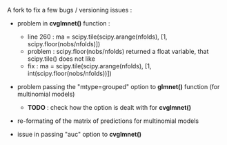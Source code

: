
A fork to fix a few bugs / versioning issues : 

* problem in **cvglmnet()** function : 
  * line 260 : ma = scipy.tile(scipy.arange(nfolds), [1, scipy.floor(nobs/nfolds)]) 
  * problem : scipy.floor(nobs/nfolds) returned a float variable, that scipy.tile() does not like
  * fix : ma = scipy.tile(scipy.arange(nfolds), [1, int(scipy.floor(nobs/nfolds))])

* problem passing the "mtype=grouped" option to **glmnet()** function (for multinomial models) 
  * **TODO** : check how the option is dealt with for **cvglmnet()**
 
 
 * re-formating of the matrix of predictions for multinomial models
 
 * issue in passing "auc" option to **cvglmnet()**
 
